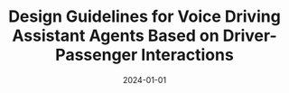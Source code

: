 ---
title: "Design Guidelines for Voice Driving Assistant Agents Based on Driver-Passenger Interactions"
date: "2024-01-01"
description: "Drivers must maintain awareness of traffic conditions to prevent accidents, however it is difficult to perceive all relevant hazards in real time. Passengers often mitigate this limitation by warning drivers about blind spots or unexpected events. Building on this insight, this project proposes design guidelines for a voice driving assistant agent that emulates a helpful passenger. We conducted an observational study of driver–passenger interactions across varied road and traffic conditions to characterize how passengers support driving. The analysis shows that passengers provide adaptive assistance (e.g., situational awareness, traffic rules, and route guidance) by considering the driver's characteristics (e.g., driving ability, psychological state, physical condition, driving habits). We synthesize these findings into design guidelines for in-vehicle voice driving assistant agents for enhancing situational awareness."
thumbnail: "/images/driving-assitance.png"

publications:
  - title: "음성 운전 보조 에이전트 개발을 위한 디자인 요구사항 조사"
    authors: "Minji Kim, Mingyu Han, Jiwoo Hwang, Auk Kim"
    venue: "Proceedings of HCI Korea 2022, 2022"
    pdf: "/paper/HCIK22_intelligentVehicleAgent.pdf"
    code: ""
    doi: "https://www.dbpia.co.kr/Journal/articleDetail?nodeId=NODE11043828"

people:
  - name: "Minji Kim"
    affiliation: "Kangwon National University"
    photo: "/images/members/minjikim.jpg"
    homepage: ""
  - name: "Min Gyu Han"
    affiliation: "Kangwon National University"
    photo: "/images/members/minyuhan.jpg"
    homepage: ""
  - name: "Jiwoo Hwang"
    affiliation: "Kangwon National University"
    photo: "/images/members/jiwoohwang.jpeg"
    homepage: "https://hwang-jiwoo.github.io/"
  - name: "Auk Kim"
    affiliation: "Kangwon National University"
    photo: "/images/members/aukkim.jpeg"
    homepage: "https://kimauk.github.io/"
--- 